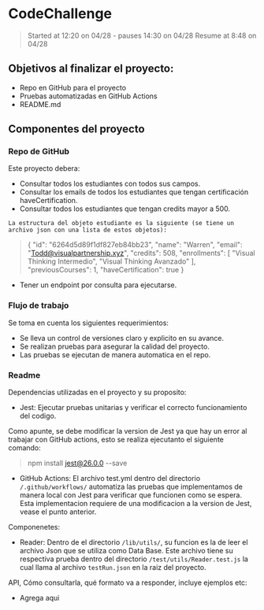 # CodeChallenge
> Started at 12:20 on 04/28 - pauses 14:30 on 04/28
> Resume at 8:48 on 04/28

## Objetivos al finalizar el proyecto:
- Repo en GitHub para el proyecto
- Pruebas automatizadas en GitHub Actions
- README.md

## Componentes del proyecto
###  Repo de GitHub
Este proyecto debera:
- Consultar todos los estudiantes con todos sus campos.
- Consultar los emails de todos los estudiantes que tengan certificación haveCertification.
- Consultar todos los estudiantes que tengan credits mayor a 500.

`` La estructura del objeto estudiante es la siguiente (se tiene un archivo json con una lista de estos objetos): ``

> {
    "id": "6264d5d89f1df827eb84bb23",
    "name": "Warren",
    "email": "Todd@visualpartnership.xyz",
    "credits": 508,
    "enrollments": [
      "Visual Thinking Intermedio",
      "Visual Thinking Avanzado"
    ],
    "previousCourses": 1,
    "haveCertification": true
  }

- Tener un endpoint por consulta para ejecutarse.

### Flujo de trabajo
Se toma en cuenta los siguientes requerimientos:
- Se lleva un control de versiones claro y explicito en su avance.
- Se realizan pruebas para asegurar la calidad del proyecto.
- Las pruebas se ejecutan de manera automatica en el repo.

### Readme
Dependencias utilizadas en el proyecto y su proposito:
- Jest: Ejecutar pruebas unitarias y verificar el correcto funcionamiento del codigo.

 Como apunte, se debe modificar la version de Jest ya que hay un error al trabajar con GitHub actions, esto se realiza ejecutanto el siguiente comando:
 >npm install jest@26.0.0 --save

 - GitHub Actions: El archivo test.yml dentro del directorio ``/.github/workflows/`` automatiza las pruebas que implementamos de manera local con Jest para verificar que funcionen como se espera. Esta implementacion requiere de 
 una modificacion a la version de Jest, vease el punto anterior.

Componenetes:

- Reader: Dentro de el directorio ``/lib/utils/``, su funcion es la de leer el archivo Json que se utiliza como Data Base. Este archivo tiene su respectiva prueba dentro del directorio ``/test/utils/Reader.test.js`` la cual llama al archivo ``testRun.json`` en la raiz del proyecto.

API, Cómo consultarla, qué formato va a responder, incluye ejemplos etc:
- Agrega aqui


